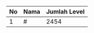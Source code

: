 | No | Nama            | Jumlah Level |
|----|-----------------|--------------|
| 1  | #    |    2454        |

